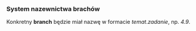 ### System nazewnictwa brachów ###
Konkretny __branch__ będzie miał nazwę w formacie *temat*.*zadanie*, np. *4.9*.
